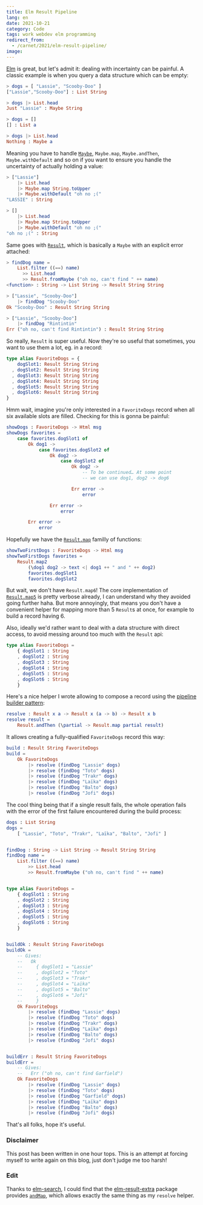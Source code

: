 ```yaml
---
title: Elm Result Pipeline
lang: en
date: 2021-10-21
category: Code
tags: work webdev elm programming
redirect_from:
  - /carnet/2021/elm-result-pipeline/
image:
---
```


[Elm](https://elm-lang.org/) is great, but let's admit it: dealing with incertainty can be painful. A classic example is when you query a data structure which can be empty:

```elm
> dogs = [ "Lassie", "Scooby-Doo" ]
["Lassie","Scooby-Doo"] : List String

> dogs |> List.head
Just "Lassie" : Maybe String

> dogs = []
[] : List a

> dogs |> List.head
Nothing : Maybe a
```

Meaning you have to handle [`Maybe`](https://package.elm-lang.org/packages/elm/core/latest/Maybe), `Maybe.map`, `Maybe.andThen`, `Maybe.withDefault` and so on if you want to ensure you handle the uncertainty of actually holding a value:

```elm
> ["Lassie"]
    |> List.head
    |> Maybe.map String.toUpper
    |> Maybe.withDefault "oh no ;("
"LASSIE" : String

> []
    |> List.head
    |> Maybe.map String.toUpper
    |> Maybe.withDefault "oh no ;("
"oh no ;(" : String
```

Same goes with [`Result`](https://package.elm-lang.org/packages/elm/core/latest/Result), which is basically a `Maybe` with an explicit error attached:

```elm
> findDog name =
    List.filter ((==) name)
      >> List.head
      >> Result.fromMaybe ("oh no, can't find " ++ name)
<function> : String -> List String -> Result String String

> ["Lassie", "Scooby-Doo"]
    |> findDog "Scooby-Doo"
Ok "Scooby-Doo" : Result String String

> ["Lassie", "Scooby-Doo"]
    |> findDog "Rintintin"
Err ("oh no, can't find Rintintin") : Result String String
```

So really, `Result` is super useful. Now they're so useful that sometimes, you want to use them a lot, eg. in a record:

```elm
type alias FavoriteDogs = {
    dogSlot1: Result String String
  , dogSlot2: Result String String
  , dogSlot3: Result String String
  , dogSlot4: Result String String
  , dogSlot5: Result String String
  , dogSlot6: Result String String
}
```

Hmm wait, imagine you're only interested in a `FavoriteDogs` record when all six available slots are filled. Checking for this is gonna be painful:

```elm
showDogs : FavoriteDogs -> Html msg
showDogs favorites =
    case favorites.dogSlot1 of
        Ok dog1 ->
            case favorites.dogSlot2 of
                Ok dog2 ->
                    case dogSlot2 of
                        Ok dog2 ->
                            -- To be continued… At some point
                            -- we can use dog1, dog2 -> dog6

                        Err error ->
                            error

                Err error ->
                    error

        Err error ->
            error
```

Hopefully we have the [`Result.map`](https://package.elm-lang.org/packages/elm/core/latest/Result#map) familly of functions:

```elm
showTwoFirstDogs : FavoriteDogs -> Html msg
showTwoFirstDogs favorites =
    Result.map2
        (\dog1 dog2 -> text <| dog1 ++ " and " ++ dog2)
        favorites.dogSlot1
        favorites.dogSlot2
```

But wait, we don't have `Result.map6`! The core implementation of [`Result.map5`](https://github.com/elm/core/blob/47ebbc97047d92baa72d877a478afaaea3aefce8/src/Result.elm#L143-L170) is pretty verbose already, I can understand why they avoided going further haha. But more annoyingly, that means you don't have a convenient helper for mapping more than 5 `Result`s at once, for example to build a record having 6.

Also, ideally we'd rather want to deal with a data structure with direct access, to avoid messing around too much with the `Result` api:

```elm
type alias FavoriteDogs =
    { dogSlot1 : String
    , dogSlot2 : String
    , dogSlot3 : String
    , dogSlot4 : String
    , dogSlot5 : String
    , dogSlot6 : String
    }
```

Here's a nice helper I wrote allowing to compose a record using the [pipeline builder pattern](https://sporto.github.io/elm-patterns/advanced/pipeline-builder.html):


```elm
resolve : Result x a -> Result x (a -> b) -> Result x b
resolve result =
    Result.andThen (\partial -> Result.map partial result)
```

It allows creating a fully-qualified `FavoriteDogs` record this way:

```elm
build : Result String FavoriteDogs
build =
    Ok FavoriteDogs
        |> resolve (findDog "Lassie" dogs)
        |> resolve (findDog "Toto" dogs)
        |> resolve (findDog "Trakr" dogs)
        |> resolve (findDog "Laïka" dogs)
        |> resolve (findDog "Balto" dogs)
        |> resolve (findDog "Jofi" dogs)
```

The cool thing being that if a single result fails, the whole operation fails with the error of the first failure encountered during the build process:

```elm
dogs : List String
dogs =
    [ "Lassie", "Toto", "Trakr", "Laïka", "Balto", "Jofi" ]


findDog : String -> List String -> Result String String
findDog name =
    List.filter ((==) name)
        >> List.head
        >> Result.fromMaybe ("oh no, can't find " ++ name)


type alias FavoriteDogs =
    { dogSlot1 : String
    , dogSlot2 : String
    , dogSlot3 : String
    , dogSlot4 : String
    , dogSlot5 : String
    , dogSlot6 : String
    }


buildOk : Result String FavoriteDogs
buildOk =
    -- Gives:
    --   Ok
    --     { dogSlot1 = "Lassie"
    --     , dogSlot2 = "Toto"
    --     , dogSlot3 = "Trakr"
    --     , dogSlot4 = "Laïka"
    --     , dogSlot5 = "Balto"
    --     , dogSlot6 = "Jofi"
    --     }
    Ok FavoriteDogs
        |> resolve (findDog "Lassie" dogs)
        |> resolve (findDog "Toto" dogs)
        |> resolve (findDog "Trakr" dogs)
        |> resolve (findDog "Laïka" dogs)
        |> resolve (findDog "Balto" dogs)
        |> resolve (findDog "Jofi" dogs)


buildErr : Result String FavoriteDogs
buildErr =
    -- Gives:
    --   Err ("oh no, can't find Garfield")
    Ok FavoriteDogs
        |> resolve (findDog "Lassie" dogs)
        |> resolve (findDog "Toto" dogs)
        |> resolve (findDog "Garfield" dogs)
        |> resolve (findDog "Laïka" dogs)
        |> resolve (findDog "Balto" dogs)
        |> resolve (findDog "Jofi" dogs)
```

That's all folks, hope it's useful.

### Disclaimer

This post has been written in one hour tops. This is an attempt at forcing myself to write again on this blog, just don't judge me too harsh!

### Edit

Thanks to [elm-search](https://klaftertief.github.io/elm-search/?q=Result%20x%20a%20-%3E%20Result%20x%20(a%20-%3E%20b)%20-%3E%20Result%20x%20b), I could find that the [elm-result-extra](https://package.elm-lang.org/packages/elm-community/result-extra/latest) package provides [`andMap`](https://package.elm-lang.org/packages/elm-community/result-extra/latest/Result-Extra#andMap), which allows exactly the same thing as my `resolve` helper.
